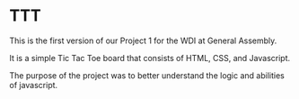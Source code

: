 TTT
===
This is the first version of our Project 1 for the WDI at General Assembly.

It is a simple Tic Tac Toe board that consists of HTML, CSS, and Javascript. 

The purpose of the project was to better understand the logic and abilities of javascript.
